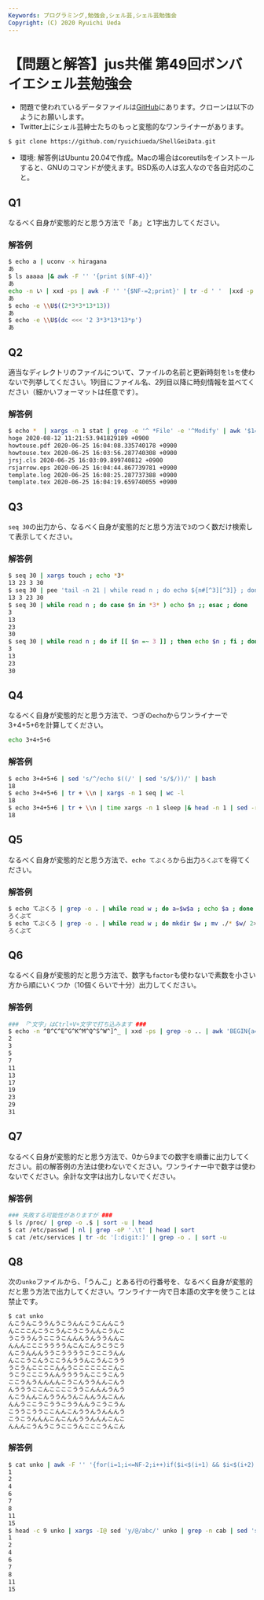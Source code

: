 ```yaml
---
Keywords: プログラミング,勉強会,シェル芸,シェル芸勉強会
Copyright: (C) 2020 Ryuichi Ueda
---
```


# 【問題と解答】jus共催 第49回ボンバイエシェル芸勉強会

* 問題で使われているデータファイルは[GitHub](https://github.com/ryuichiueda/ShellGeiData/tree/master/vol.49)にあります。クローンは以下のようにお願いします。
* Twitter上にシェル芸紳士たちのもっと変態的なワンライナーがあります。

```bash
$ git clone https://github.com/ryuichiueda/ShellGeiData.git
```


* 環境: 解答例はUbuntu 20.04で作成。Macの場合はcoreutilsをインストールすると、GNUのコマンドが使えます。BSD系の人は玄人なので各自対応のこと。

## Q1

なるべく自身が変態的だと思う方法で「あ」と1字出力してください。

### 解答例

```bash
$ echo a | uconv -x hiragana
あ
$ ls aaaaa |& awk -F '' '{print $(NF-4)}'
あ
echo -n い | xxd -ps | awk -F '' '{$NF-=2;print}' | tr -d ' '  |xxd -p -r
あ
$ echo -e \\U$((2*3*3*13*13))
あ
$ echo -e \\U$(dc <<< '2 3*3*13*13*p')
あ
```



## Q2

適当なディレクトリのファイルについて、ファイルの名前と更新時刻を`ls`を使わないで列挙してください。1列目にファイル名、2列目以降に時刻情報を並べてください（細かいフォーマットは任意です）。


### 解答例

```bash
$ echo *  | xargs -n 1 stat | grep -e '^ *File' -e '^Modify' | awk '$1=" "' | xargs -n 4
hoge 2020-08-12 11:21:53.941829189 +0900
howtouse.pdf 2020-06-25 16:04:08.335740178 +0900
howtouse.tex 2020-06-25 16:03:56.287740308 +0900
jrsj.cls 2020-06-25 16:03:09.899740812 +0900
rsjarrow.eps 2020-06-25 16:04:44.867739781 +0900
template.log 2020-06-25 16:08:25.287737388 +0900
template.tex 2020-06-25 16:04:19.659740055 +0900
```

## Q3

`seq 30`の出力から、なるべく自身が変態的だと思う方法で`3`のつく数だけ検索して表示してください。

### 解答例

```bash
$ seq 30 | xargs touch ; echo *3*
13 23 3 30
$ seq 30 | pee 'tail -n 21 | while read n ; do echo ${n#[^3][^3]} ; done ' 'head -n 9 | while read n ; do echo ${n#[^3]}; done' | xargs
13 3 23 30
$ seq 30 | while read n ; do case $n in *3* ) echo $n ;; esac ; done
3
13
23
30
$ seq 30 | while read n ; do if [[ $n =~ 3 ]] ; then echo $n ; fi ; done
3
13
23
30
```

## Q4

なるべく自身が変態的だと思う方法で、つぎの`echo`からワンライナーで3+4+5+6を計算してください。

```bash
echo 3+4+5+6
```

### 解答例

```bash
$ echo 3+4+5+6 | sed 's/^/echo $((/' | sed 's/$/))/' | bash
18
$ echo 3+4+5+6 | tr + \\n | xargs -n 1 seq | wc -l
18
$ echo 3+4+5+6 | tr + \\n | time xargs -n 1 sleep |& head -n 1 | sed -r 's/.*:([0-9]+)\...elapsed.*/\1/'
18
```

## Q5

なるべく自身が変態的だと思う方法で、`echo てぶくろ`から出力`ろくぶて`を得てください。

### 解答例

```bash
$ echo てぶくろ | grep -o . | while read w ; do a=$w$a ; echo $a ; done | tail -n 1
ろくぶて
$ echo てぶくろ | grep -o . | while read w ; do mkdir $w ; mv ./* $w/ 2> /dev/null ; done ; find ./ | tail -n 1 | tr -d './'
ろくぶて
```

## Q6

なるべく自身が変態的だと思う方法で、数字も`factor`も使わないで素数を小さい方から順にいくつか（10個くらいで十分）出力してください。

### 解答例


```bash
### 「^文字」はCtrl+V+文字で打ち込みます ###
$ echo -n ^B^C^E^G^K^M^Q^S^W^]^_ | xxd -ps | grep -o .. | awk 'BEGIN{a=NR}{print a"x"$NF}' | xargs printf "%d\n"
2
3
5
7
11
13
17
19
23
29
31
```

## Q7

なるべく自身が変態的だと思う方法で、0から9までの数字を順番に出力してください。前の解答例の方法は使わないでください。ワンライナー中で数字は使わないでください。余計な文字は出力しないでください。

### 解答例

```bash
### 失敗する可能性がありますが ###
$ ls /proc/ | grep -o .$ | sort -u | head 
$ cat /etc/passwd | nl | grep -oP '.\t' | head | sort
$ cat /etc/services | tr -dc '[:digit:]' | grep -o . | sort -u
```

## Q8

次の`unko`ファイルから、「うんこ」とある行の行番号を、なるべく自身が変態的だと思う方法で出力してください。ワンライナー内で日本語の文字を使うことは禁止です。

```bash
$ cat unko 
んこうんこううんうこうんんこうこんんこう
んこここんこうこうんこうこうんんこうんこ
うこううんうここうこんんんうんううんんこ
んんんこここううううんこんこんうこうこう
んこうんんんううこううううこうここうんん
んここうこんうここうんううんこうんこうう
うこうんここここんんうこここここここんこ
うこうこここうんんううううんここうこんう
ここうんうんんんんこうこんううんんこんう
んうううここんここここううこんんんうんう
んこうんんこんううんうんこんんうんこんん
んんうここうこううこううんんうこうこうん
こううこううここんんこんううんうんんんう
こうこうんんんこんこんんううんんんこんこ
んんんこうんうこうここうんこここうんこん
```

### 解答例

```bash
$ cat unko | awk -F '' '{for(i=1;i<=NF-2;i++)if($i<$(i+1) && $i<$(i+2) && $(i+2)<$(i+1))print NR}' | uniq
1
2
4
6
7
8
11
15
$ head -c 9 unko | xargs -I@ sed 'y/@/abc/' unko | grep -n cab | sed 's/:.*//'
1
2
4
6
7
8
11
15
```
